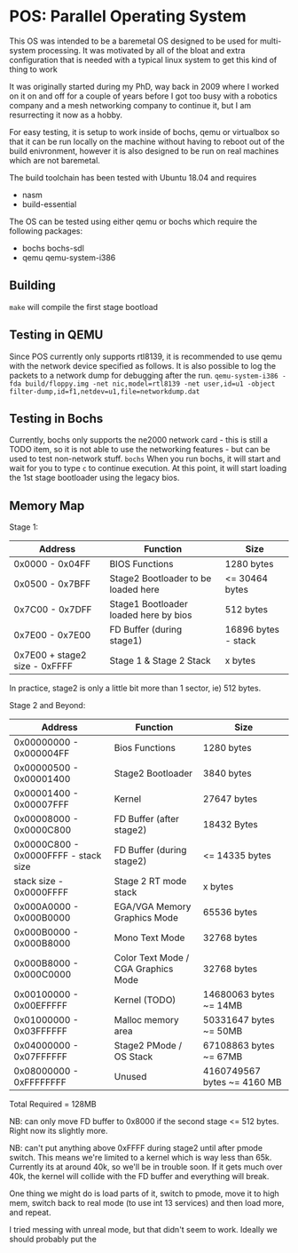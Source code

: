 # POS: Parallel Operating System
This OS was intended to be a baremetal OS designed to be used for 
multi-system processing. It was motivated by all of the bloat and extra
configuration that is needed with a typical linux system to get this
kind of thing to work

It was originally started during my PhD, way back in 2009 where I worked
on it on and off for a couple of years before I got too busy with a 
robotics company and a mesh networking company to continue it, but I am
resurrecting it now as a hobby.

For easy testing, it is setup to work inside of bochs, qemu or
virtualbox so that it can be run locally on the machine without having
to reboot out of the build enivronment, however it is also designed to
be run on real machines which are not baremetal.

The build toolchain has been tested with Ubuntu 18.04 and requires
* nasm
* build-essential

The OS can be tested using either qemu or bochs which require the
following packages:
* bochs bochs-sdl
* qemu qemu-system-i386

## Building 
```make``` will compile the first stage bootload

## Testing in QEMU
Since POS currently only supports rtl8139, it is recommended to use qemu with the network device specified as follows. It is also possible to log the packets to a network dump for debugging after the run.
```qemu-system-i386 -fda build/floppy.img -net nic,model=rtl8139 -net user,id=u1 -object filter-dump,id=f1,netdev=u1,file=networkdump.dat```

## Testing in Bochs
Currently, bochs only supports the ne2000 network card - this is still a TODO item, so it is not able to use the networking features - but can be used to test non-network stuff.
```bochs```
When you run bochs, it will start and wait for you to type ```c``` to
continue execution. At this point, it will start loading the 1st stage
bootloader using the legacy bios.

## Memory Map
Stage 1:

| Address                       | Function                              | Size                |
|-------------------------------|---------------------------------------|---------------------|
| 0x0000 - 0x04FF               | BIOS Functions                        | 1280 bytes          |
| 0x0500 - 0x7BFF               | Stage2 Bootloader to be loaded here   | <= 30464 bytes      |
 | 0x7C00 - 0x7DFF               | Stage1 Bootloader loaded here by bios | 512 bytes           |
| 0x7E00 - 0x7E00               | FD Buffer (during stage1)             | 16896 bytes - stack |
| 0x7E00 + stage2 size - 0xFFFF | Stage 1 & Stage 2 Stack               | x bytes             |

In practice, stage2 is only a little bit more than 1 sector, ie) 512 bytes.

Stage 2 and Beyond:

| Address                              | Function                            | Size                        |
|--------------------------------------|-------------------------------------|-----------------------------|
| 0x00000000 - 0x000004FF              | Bios Functions                      | 1280 bytes                  |
| 0x00000500 - 0x00001400              | Stage2 Bootloader                   | 3840 bytes                  |
| 0x00001400 - 0x00007FFF              | Kernel                              | 27647 bytes                 |
| 0x00008000 - 0x0000C800              | FD Buffer (after stage2)            | 18432 Bytes                 |
| 0x0000C800 - 0x0000FFFF - stack size | FD Buffer (during stage2)           | <= 14335 bytes              |
| stack size - 0x0000FFFF              | Stage 2 RT mode stack               | x bytes                     |
| 0x000A0000 - 0x000B0000              | EGA/VGA Memory Graphics Mode        | 65536 bytes                 |
| 0x000B0000 - 0x000B8000              | Mono Text Mode                      | 32768 bytes                 |
| 0x000B8000 - 0x000C0000              | Color Text Mode / CGA Graphics Mode | 32768 bytes                 |
| 0x00100000 - 0x00EFFFFF              | Kernel (TODO)                       | 14680063 bytes ~= 14MB      |
| 0x01000000 - 0x03FFFFFF              | Malloc memory area                  | 50331647 bytes ~= 50MB      |
| 0x04000000 - 0x07FFFFFF              | Stage2 PMode / OS Stack             | 67108863 bytes ~= 67MB      |
| 0x08000000 - 0xFFFFFFFF              | Unused                              | 4160749567 bytes ~= 4160 MB |

Total Required = 128MB

NB: can only move FD buffer to 0x8000 if the second stage <= 512 bytes. Right now its slightly more.

NB: can't put anything above 0xFFFF during stage2 until after pmode switch. This means we're limited to a
kernel which is way less than 65k. Currently its at around 40k, so we'll be in trouble soon. If it gets
much over 40k, the kernel will collide with the FD buffer and everything will break.

One thing we might do is load parts of it, switch to pmode, move it to high mem, switch back to 
real mode (to use int 13 services) and then load more, and repeat.

I tried messing with unreal mode, but that didn't seem to work. Ideally we should probably put the

